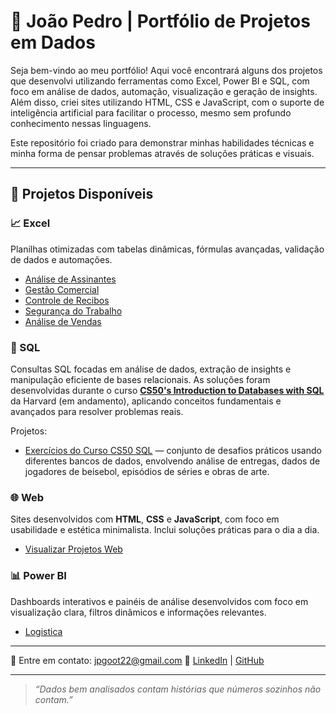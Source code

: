 # 🎯 João Pedro | Portfólio de Projetos em Dados

Seja bem-vindo ao meu portfólio! Aqui você encontrará alguns dos projetos que desenvolvi utilizando ferramentas como Excel, Power BI e SQL, com foco em análise de dados, automação, visualização e geração de insights. Além disso, criei sites utilizando HTML, CSS e JavaScript, com o suporte de inteligência artificial para facilitar o processo, mesmo sem profundo conhecimento nessas linguagens.


Este repositório foi criado para demonstrar minhas habilidades técnicas e minha forma de pensar problemas através de soluções práticas e visuais.

---

## 📂 Projetos Disponíveis

### 📈 Excel
Planilhas otimizadas com tabelas dinâmicas, fórmulas avançadas, validação de dados e automações.

- [Análise de Assinantes](Excel/Analise_assinantes/README.md)
- [Gestão Comercial](Excel/Comercial/README.md)
- [Controle de Recibos](Excel/Controle_Recibos/README.md)
- [Segurança do Trabalho](Excel/Segurança_trabalho/README.md)
- [Análise de Vendas](Excel/Vendas/README.md)

### 🧠 SQL

Consultas SQL focadas em análise de dados, extração de insights e manipulação eficiente de bases relacionais. As soluções foram desenvolvidas durante o curso **[CS50's Introduction to Databases with SQL](https://cs50.harvard.edu/sql/)** da Harvard (em andamento), aplicando conceitos fundamentais e avançados para resolver problemas reais.

Projetos:

- [Exercícios do Curso CS50 SQL](SQL/Projetos) — conjunto de desafios práticos usando diferentes bancos de dados, envolvendo análise de entregas, dados de jogadores de beisebol, episódios de séries e obras de arte.


### 🌐 Web  
Sites desenvolvidos com **HTML**, **CSS** e **JavaScript**, com foco em usabilidade e estética minimalista. Inclui soluções práticas para o dia a dia.  

- [Visualizar Projetos Web](Web/README.md)


### 📊 Power BI
Dashboards interativos e painéis de análise desenvolvidos com foco em visualização clara, filtros dinâmicos e informações relevantes.

- [Logistica](Power%20BI/Logistica/README.md)

---


📧 Entre em contato: jpgoot22@gmail.com
🔗 [LinkedIn](www.linkedin.com/in/joãopedro-sousa) | [GitHub](https://github.com/jpgoot22)

---

> *“Dados bem analisados contam histórias que números sozinhos não contam.”*

